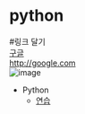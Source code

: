 # python

#링크 달기  
[구글](http://google.com)  
http://google.com  
![image](https://user-images.githubusercontent.com/54702559/65573666-59764880-dfa6-11e9-9b07-58e1957cc2b6.jpg)
* Python
  * [연습](https://colab.research.google.com/drive/1U2mWfZe6eES2nzmvFAx3F4qOHBAJQEoS)
